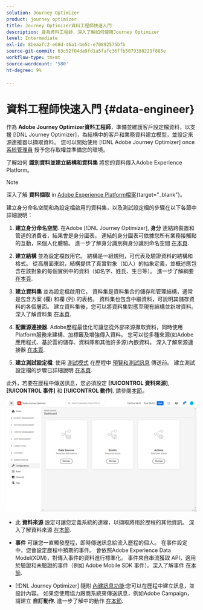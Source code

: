 ```yaml
---
solution: Journey Optimizer
product: journey optimizer
title: Journey Optimizer資料工程師快速入門
description: 身為資料工程師，深入了解如何使用Journey Optimizer
level: Intermediate
exl-id: 8beaafc2-e68d-46a1-be5c-e70892575bfb
source-git-commit: 63c52f04da9fd1a5fafc36ffb5079380229f885e
workflow-type: tm+mt
source-wordcount: '580'
ht-degree: 9%

---
```


# 資料工程師快速入門 {#data-engineer}

作為 **Adobe Journey Optimizer資料工程師**，準備並維護客戶設定檔資料，以支援 [!DNL Journey Optimizer]，為結構中的客戶和業務資料建立模型，並設定來源連接器以擷取資料。 您可以開始使用 [!DNL Adobe Journey Optimizer] once [系統管理員](administrator.md) 授予您存取權並準備您的環境。


了解如何 **識別資料並建立結構和資料集** 將您的資料傳入Adobe Experience Platform。

>[!NOTE]
>
>深入了解 **資料擷取** in [Adobe Experience Platform檔案](https://experienceleague.adobe.com/docs/experience-platform/ingestion/home.html?lang=zh-Hant){target=&quot;_blank&quot;}。

建立身分命名空間和為設定檔啟用的資料集，以及測試設定檔的步驟在以下各節中詳細說明：

1. **建立身分命名空間**. 在Adobe [!DNL Journey Optimizer], **身分** 連結跨裝置和管道的消費者，結果會是身分圖表。 連結的身分圖表可依據您所有業務接觸點的互動，來個人化體驗。  進一步了解身分識別與身分識別命名空間 [在本頁](../../segment/get-started-identity.md).

1. **建立結構** 並為設定檔啟用它。 結構是一組規則，可代表及驗證資料的結構和格式。 從高層面來說，結構提供了真實對象（如人）的抽象定義，並概述應包含在該對象的每個實例中的資料（如名字、姓氏、生日等）。  進一步了解綱要 [在本頁](../get-started-schemas.md).

1. **建立資料集** 並為設定檔啟用它。 資料集是資料集合的儲存和管理結構，通常是包含方案 (欄) 和欄 (列) 的表格。 資料集也包含中繼資料，可說明其儲存資料的各個層面。 建立資料集後，您可以將資料集對應至現有結構並新增資料。 深入了解資料集 [在本頁](../get-started-datasets.md).

1. **配置源連接器**. Adobe歷程最佳化可讓您從外部來源擷取資料，同時使用Platform服務來建構、加標籤及增強傳入資料。 您可以從多種來源(如Adobe應用程式、基於雲的儲存、資料庫和其他許多源)內嵌資料。 深入了解來源連接器 [在本頁](../get-started-sources.md).

1. **建立測試設定檔**. 使用 [測試模式](../../building-journeys/testing-the-journey.md) 在歷程中 [預覽和測試訊息](../../design/preview.md) 傳送前。 建立測試設定檔的步驟已詳細說明 [在本頁](../../segment/creating-test-profiles.md).


此外，若要在歷程中傳送訊息，您必須設定 **[!UICONTROL 資料來源]**, **[!UICONTROL 事件]** 和 **[!UICONTROL 動作]**. 請參閱[本節](../../configuration/about-data-sources-events-actions.md)。

![](../assets/admin-menu.png)

* 此 **資料來源** 設定可讓您定義系統的連線，以擷取將用於歷程的其他資訊。 深入了解資料來源 [在本節](../../datasource/about-data-sources.md).

* **事件** 可讓您一直觸發歷程，即時傳送訊息給流入歷程的個人。 在事件設定中，您會設定歷程中預期的事件。 會依照Adobe Experience Data Model(XDM)，對傳入事件的資料進行標準化。 事件來自串流獲取 API，適用於驗證和未驗證的事件（例如 Adobe Mobile SDK 事件）。深入了解事件 [在本節](../../event/about-events.md).

* [!DNL Journey Optimizer] 隨附 [內建訊息功能](../../messages/get-started-content.md):您可以在歷程中建立訊息，並設計內容。 如果您使用協力廠商系統來傳送訊息，例如Adobe Campaign，請建立 **自訂動作**. 進一步了解中的動作 [在本節](../../action/action.md).
